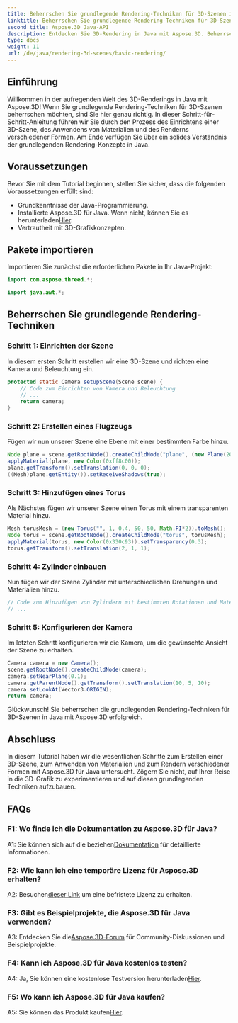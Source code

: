 ```yaml
---
title: Beherrschen Sie grundlegende Rendering-Techniken für 3D-Szenen in Java
linktitle: Beherrschen Sie grundlegende Rendering-Techniken für 3D-Szenen in Java
second_title: Aspose.3D Java-API
description: Entdecken Sie 3D-Rendering in Java mit Aspose.3D. Beherrschen Sie grundlegende Techniken, richten Sie Szenen ein und rendern Sie Formen nahtlos. Verbessern Sie Ihre Java-Programmierkenntnisse in 3D-Grafiken.
type: docs
weight: 11
url: /de/java/rendering-3d-scenes/basic-rendering/
---
```

## Einführung

Willkommen in der aufregenden Welt des 3D-Renderings in Java mit Aspose.3D! Wenn Sie grundlegende Rendering-Techniken für 3D-Szenen beherrschen möchten, sind Sie hier genau richtig. In dieser Schritt-für-Schritt-Anleitung führen wir Sie durch den Prozess des Einrichtens einer 3D-Szene, des Anwendens von Materialien und des Renderns verschiedener Formen. Am Ende verfügen Sie über ein solides Verständnis der grundlegenden Rendering-Konzepte in Java.

## Voraussetzungen

Bevor Sie mit dem Tutorial beginnen, stellen Sie sicher, dass die folgenden Voraussetzungen erfüllt sind:

- Grundkenntnisse der Java-Programmierung.
-  Installierte Aspose.3D für Java. Wenn nicht, können Sie es herunterladen[Hier](https://releases.aspose.com/3d/java/).
- Vertrautheit mit 3D-Grafikkonzepten.

## Pakete importieren

Importieren Sie zunächst die erforderlichen Pakete in Ihr Java-Projekt:

```java
import com.aspose.threed.*;

import java.awt.*;
```

## Beherrschen Sie grundlegende Rendering-Techniken

### Schritt 1: Einrichten der Szene

In diesem ersten Schritt erstellen wir eine 3D-Szene und richten eine Kamera und Beleuchtung ein.

```java
protected static Camera setupScene(Scene scene) {
    // Code zum Einrichten von Kamera und Beleuchtung
    // ...
    return camera;
}
```

### Schritt 2: Erstellen eines Flugzeugs

Fügen wir nun unserer Szene eine Ebene mit einer bestimmten Farbe hinzu.

```java
Node plane = scene.getRootNode().createChildNode("plane", (new Plane(20, 20)).toMesh());
applyMaterial(plane, new Color(0xff8c00));
plane.getTransform().setTranslation(0, 0, 0);
((Mesh)plane.getEntity()).setReceiveShadows(true);
```

### Schritt 3: Hinzufügen eines Torus

Als Nächstes fügen wir unserer Szene einen Torus mit einem transparenten Material hinzu.

```java
Mesh torusMesh = (new Torus("", 1, 0.4, 50, 50, Math.PI*2)).toMesh();
Node torus = scene.getRootNode().createChildNode("torus", torusMesh);
applyMaterial(torus, new Color(0x330c93)).setTransparency(0.3);
torus.getTransform().setTranslation(2, 1, 1);
```

### Schritt 4: Zylinder einbauen

Nun fügen wir der Szene Zylinder mit unterschiedlichen Drehungen und Materialien hinzu.

```java
// Code zum Hinzufügen von Zylindern mit bestimmten Rotationen und Materialien
// ...
```

### Schritt 5: Konfigurieren der Kamera

Im letzten Schritt konfigurieren wir die Kamera, um die gewünschte Ansicht der Szene zu erhalten.

```java
Camera camera = new Camera();
scene.getRootNode().createChildNode(camera);
camera.setNearPlane(0.1);
camera.getParentNode().getTransform().setTranslation(10, 5, 10);
camera.setLookAt(Vector3.ORIGIN);
return camera;
```

Glückwunsch! Sie beherrschen die grundlegenden Rendering-Techniken für 3D-Szenen in Java mit Aspose.3D erfolgreich.

## Abschluss

In diesem Tutorial haben wir die wesentlichen Schritte zum Erstellen einer 3D-Szene, zum Anwenden von Materialien und zum Rendern verschiedener Formen mit Aspose.3D für Java untersucht. Zögern Sie nicht, auf Ihrer Reise in die 3D-Grafik zu experimentieren und auf diesen grundlegenden Techniken aufzubauen.

## FAQs

### F1: Wo finde ich die Dokumentation zu Aspose.3D für Java?

 A1: Sie können sich auf die beziehen[Dokumentation](https://reference.aspose.com/3d/java/) für detaillierte Informationen.

### F2: Wie kann ich eine temporäre Lizenz für Aspose.3D erhalten?

 A2: Besuchen[dieser Link](https://purchase.aspose.com/temporary-license/) um eine befristete Lizenz zu erhalten.

### F3: Gibt es Beispielprojekte, die Aspose.3D für Java verwenden?

 A3: Entdecken Sie die[Aspose.3D-Forum](https://forum.aspose.com/c/3d/18) für Community-Diskussionen und Beispielprojekte.

### F4: Kann ich Aspose.3D für Java kostenlos testen?

 A4: Ja, Sie können eine kostenlose Testversion herunterladen[Hier](https://releases.aspose.com/).

### F5: Wo kann ich Aspose.3D für Java kaufen?

 A5: Sie können das Produkt kaufen[Hier](https://purchase.aspose.com/buy).